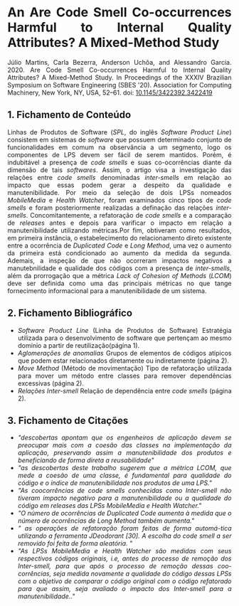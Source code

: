<div align="justify">

# An Are Code Smell Co-occurrences Harmful to Internal Quality Attributes? A Mixed-Method Study

Júlio Martins, Carla Bezerra, Anderson Uchôa, and Alessandro Garcia. 2020. Are Code Smell Co-occurrences Harmful to Internal Quality Attributes? A Mixed-Method Study. In Proceedings of the XXXIV Brazilian Symposium on Software Engineering (SBES '20). Association for Computing Machinery, New York, NY, USA, 52–61.  doi: [10.1145/3422392.3422419](https://doi.org/10.1145/3422392.3422419)



## 1. Fichamento de Conteúdo

 Linhas de Produtos de Software (*SPL*, do inglês *Software Product Line*) consistem em sistemas de *software* que possuem determinado conjunto de funcionalidades em comum na observância a um segmento, logo os componentes de LPS devem ser fácil de serem mantidos. Porém, é indubitável a presença de *code smells* e suas co-ocorrências diante da dimensão de tais *softwares*. Assim, o artigo visa a investigação das relações entre *code smells* denominadas *inter-smells* em relação ao impacto que essas podem gerar a despeito  da qualidade e manutenibilidade. Por meio da seleção de dois LPSs nomeados *MobileMedia* e *Health Watcher*, foram examinados cinco tipos de *code smells* e foram posteriormente realizadas a definação das relações *inter-smells*. Concomitantemente, a refatoração de *code smells* e a comparação de *releases* antes e depois para varificar o impacto em relação a manutenibilidade utilizando métricas.Por fim, obtiveram como resultados, em primeira instância, o estabelecimento do relacionamento direto existente entre a ocorrência de  *Duplicated Code*  e *Long Method*, uma vez o aumento da primeira está condicionado ao aumento da medida da segunda. Ademais, a inspeção de que não ocorreram impactos negativos a manutebnilidade e qualidade dos códigos com a presença de *inter-smells*, além da prorrogação que a métrica  *Lack of Cohesion of Methods* (*LCOM*) deve ser definida como uma das principais métricas no que tange fornecimento  informacional para a manutenibilidade de um sistema.


## 2. Fichamento Bibliográfico 

* _Software Product Line_ (Linha de Produtos de Software) Estratégia utilizada para o desenvolvimento de software que pertençam ao mesmo domínio a partir de reutilização(página 1).
* _Aglomerações de anomalias_ Grupos de elementos de códigos atípicos que podem estar relacionados diretamente ou indiretamente  (página 2).
* _Move Method_ (Método de movimentação) Tipo de refatoração utilizada para mover um método entre classes para remover dependências excessivas (página 2).
* _Relações Inter-smell_ Relação de dependência entre *code smells* (página 2).


## 3. Fichamento de Citações 

* _"descobertas apontam que os engenheiros de aplicação devem se preocupar mais com a coesão das classes na implementação da aplicação, preservando assim a manutenibilidade dos produtos e beneficiando de forma direta a reusabilidade"_
* _"as descobertas deste trabalho sugerem que a métrica LCOM, que mede a coesão de uma classe, é fundamental para qualidade do código e o índice de manutenibilidade nos produtos de uma LPS."_
* _"As coocorrências de code smells conhecidas como Inter-smell não tiveram impacto negativo para a manutenibilidade ou a qualidade do código em releases das LPSs MobileMedia e Health Watcher."_
* _"O número de ocorrências de Duplicated Code aumenta à medida que o número de ocorrências de Long Method também aumenta."_
* _" as operações de refatoração foram feitas de forma automá-tica utilizando a ferramenta JDeodorant [30]. A escolha do code smell a ser removido foi feita de forma aleatória. "_
* _"As LPSs MobileMedia e Health Watcher são medidas com seus respectivos códigos originais, i.e, antes do processo de remoção dos Inter-smell, para que após o processo de remoção dessas coo- corrências, seja medida novamente a qualidade do código dessas LPSs com o objetivo de comparar o código original com o código refatorado para que assim, seja avaliado o impacto dos Inter-smell para a manutenibilidade.."_

<div>
